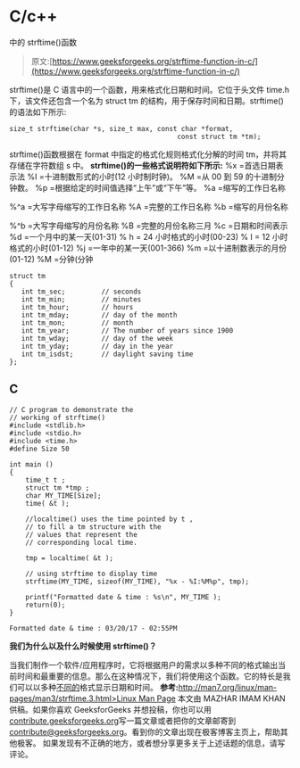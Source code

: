 # C/c++

中的 strftime()函数

> 原文:[https://www.geeksforgeeks.org/strftime-function-in-c/](https://www.geeksforgeeks.org/strftime-function-in-c/)

strftime()是 C 语言中的一个函数，用来格式化日期和时间。它位于头文件 time.h 下，该文件还包含一个名为 struct tm 的结构，用于保存时间和日期。strftime()的语法如下所示:

```
size_t strftime(char *s, size_t max, const char *format, 
                                          const struct tm *tm); 
```

strftime()函数根据在 format 中指定的格式化规则格式化分解的时间 tm，并将其存储在字符数组 s 中。
**strftime()的一些格式说明符如下所示:**
%x =首选日期表示法
%I =十进制数形式的小时(12 小时制时钟)。
%M =从 00 到 59 的十进制分钟数。
%p =根据给定的时间值选择“上午”或“下午”等。
%a =缩写的工作日名称

%^a =大写字母缩写的工作日名称
%A =完整的工作日名称
%b =缩写的月份名称

%^b =大写字母缩写的月份名称
%B =完整的月份名称三月
%c =日期和时间表示
%d =一个月中的某一天(01-31)
% h = 24 小时格式的小时(00-23)
% I = 12 小时格式的小时(01-12)
%j =一年中的某一天(001-366)
%m =以十进制数表示的月份(01-12)
%M =分钟(分钟

```
struct tm 
{
   int tm_sec;         // seconds
   int tm_min;         // minutes
   int tm_hour;        // hours
   int tm_mday;        // day of the month
   int tm_mon;         // month
   int tm_year;        // The number of years since 1900
   int tm_wday;        // day of the week
   int tm_yday;        // day in the year
   int tm_isdst;       // daylight saving time    
};
```

## C

```
// C program to demonstrate the
// working of strftime()
#include <stdlib.h>
#include <stdio.h>
#include <time.h>
#define Size 50

int main ()
{
    time_t t ;
    struct tm *tmp ;
    char MY_TIME[Size];
    time( &t );

    //localtime() uses the time pointed by t ,
    // to fill a tm structure with the
    // values that represent the
    // corresponding local time.

    tmp = localtime( &t );

    // using strftime to display time
    strftime(MY_TIME, sizeof(MY_TIME), "%x - %I:%M%p", tmp);

    printf("Formatted date & time : %s\n", MY_TIME );
    return(0);
}
```

```
Formatted date & time : 03/20/17 - 02:55PM
```

**我们为什么以及什么时候使用 strftime()？**

当我们制作一个软件/应用程序时，它将根据用户的需求以多种不同的格式输出当前时间和最重要的信息。那么在这种情况下，我们将使用这个函数。它的特长是我们可以以多种[不同的](http://man7.org/linux/man-pages/man3/strftime.3.html)格式显示日期和时间。
**参考:**[http://man7.org/linux/man-pages/man3/strftime.3.html>Linux Man Page](http://man7.org/linux/man-pages/man3/strftime.3.html)
本文由 MAZHAR IMAM KHAN 供稿。如果你喜欢 GeeksforGeeks 并想投稿，你也可以用[contribute.geeksforgeeks.org](http://contribute.geeksforgeeks.org)写一篇文章或者把你的文章邮寄到 contribute@geeksforgeeks.org。看到你的文章出现在极客博客主页上，帮助其他极客。
如果发现有不正确的地方，或者想分享更多关于上述话题的信息，请写评论。